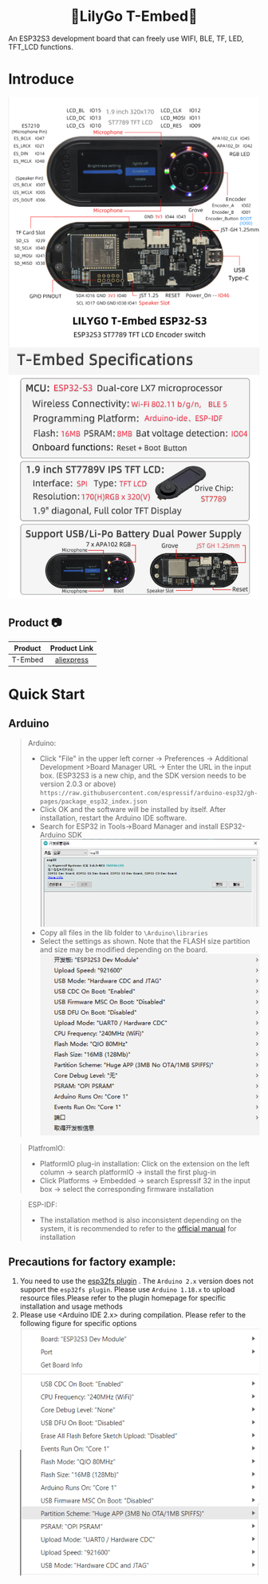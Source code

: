<h1 align = "center">🌟LilyGo T-Embed🌟</h1>
An ESP32S3 development board that can freely use WIFI, BLE, TF, LED, TFT_LCD functions.

# Introduce
![](image/T-Embed1.png)
![](image/details.jpg)

## Product 📷

| Product |  Product Link  |
| :-----: | :------------: |
| T-Embed | [aliexpress]() |


# Quick Start
## Arduino 
> Arduino:
>- Click "File" in the upper left corner -> Preferences -> Additional Development >Board Manager URL -> Enter the URL in the input box.
(ESP32S3 is a new chip, and the SDK version needs to be version 2.0.3 or above)
> `https://raw.githubusercontent.com/espressif/arduino-esp32/gh-pages/package_esp32_index.json`
>-  Click OK and the software will be installed by itself. After installation, restart the Arduino IDE software.
>- Search for ESP32 in Tools->Board Manager and install ESP32-Arduino SDK
![](image/Arduino_board.png)
>- Copy all files in the lib folder to `\Arduino\libraries`
>- Select the settings as shown. Note that the FLASH size partition and size may be modified depending on the board.
![](image/Arduino_Config.png)

> PlatfromIO:
> - PlatformIO plug-in installation: Click on the extension on the left column -> search platformIO -> install the first plug-in
> - Click Platforms -> Embedded -> search Espressif 32 in the input box -> select the corresponding firmware installation

> ESP-IDF:
> - The installation method is also inconsistent depending on the system, it is recommended to refer to the [official manual](https://docs.espressif.com/projects/esp-idf/en/latest/esp32/get-started/index.html) for installation


## Precautions for factory example:
1. You need to use the [esp32fs plugin](https://github.com/me-no-dev/arduino-esp32fs-plugin/issues) . The `Arduino 2.x` version does not support the `esp32fs plugin`. Please use `Arduino 1.18.x` to upload resource files.Please refer to the plugin homepage for specific installation and usage methods
2. Please use <Arduino IDE 2.x> during compilation. Please refer to the following figure for specific options
    ![](./image/opt.png)
